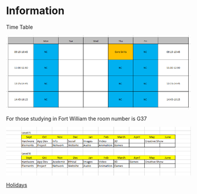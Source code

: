 # Information

Time Table

![](../.gitbook/assets/timetable.png)

For those studying in Fort William the room number is G37

![](../.gitbook/assets/overview.png)

[Holidays](https://www.whc.uhi.ac.uk/t4-media/one-web/west-highland/students/Academic-Calendar-FE-2019-20.pdf)


